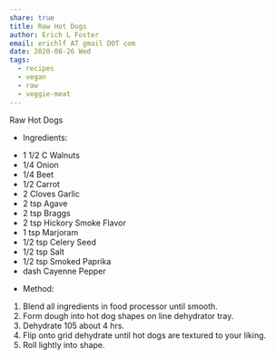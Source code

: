 ```yaml
---
share: true
title: Raw Hot Dogs
author: Erich L Foster
email: erichlf AT gmail DOT com
date: 2020-08-26 Wed
tags:
  - recipes
  - vegan
  - raw
  - veggie-meat
---
```


Raw Hot Dogs
* Ingredients:
- 1 1/2 C Walnuts
- 1/4 Onion
- 1/4 Beet
- 1/2 Carrot
- 2 Cloves Garlic
- 2 tsp Agave
- 2 tsp Braggs
- 2 tsp Hickory Smoke Flavor
- 1 tsp Marjoram
- 1/2 tsp Celery Seed
- 1/2 tsp Salt
- 1/2 tsp Smoked Paprika
- dash Cayenne Pepper

* Method:
1. Blend all ingredients in food processor until smooth.
2. Form dough into hot dog shapes on line dehydrator tray.
3. Dehydrate 105 about 4 hrs.
4. Flip onto grid dehydrate until hot dogs are textured to your liking.
5. Roll lightly into shape.
